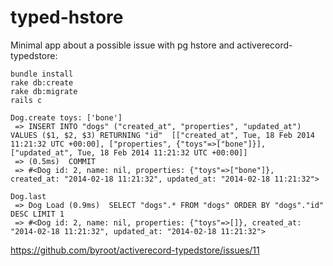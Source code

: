 typed-hstore
============

Minimal app about a possible issue with pg hstore and activerecord-typedstore:

```
bundle install
rake db:create
rake db:migrate
rails c

Dog.create toys: ['bone']
 => INSERT INTO "dogs" ("created_at", "properties", "updated_at") VALUES ($1, $2, $3) RETURNING "id"  [["created_at", Tue, 18 Feb 2014 11:21:32 UTC +00:00], ["properties", {"toys"=>["bone"]}], ["updated_at", Tue, 18 Feb 2014 11:21:32 UTC +00:00]]
 => (0.5ms)  COMMIT
 => #<Dog id: 2, name: nil, properties: {"toys"=>["bone"]}, created_at: "2014-02-18 11:21:32", updated_at: "2014-02-18 11:21:32">

Dog.last
 => Dog Load (0.9ms)  SELECT "dogs".* FROM "dogs" ORDER BY "dogs"."id" DESC LIMIT 1
 => #<Dog id: 2, name: nil, properties: {"toys"=>[]}, created_at: "2014-02-18 11:21:32", updated_at: "2014-02-18 11:21:32">
```

https://github.com/byroot/activerecord-typedstore/issues/11
